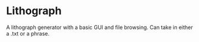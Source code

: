 Lithograph
==========

A lithograph generator with a basic GUI and file browsing. Can take in either a .txt or a phrase.
